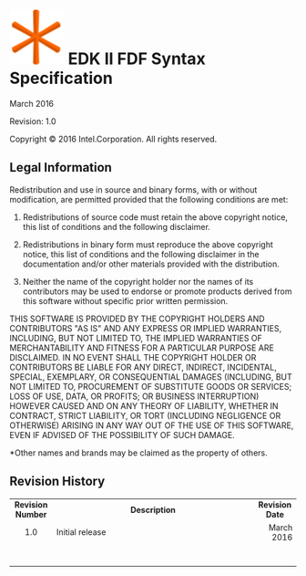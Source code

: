 
![](media/favicon-96x96.png)
EDK II FDF Syntax Specification
===============================

March 2016

Revision: 1.0

Copyright &copy; 2016 Intel.Corporation. All rights reserved.

Legal Information
---------------------

Redistribution and use in source and binary forms, with or without modification, are permitted provided that the following conditions are met:

1. Redistributions of source code must retain the above copyright notice, this list of conditions and the following disclaimer.

2. Redistributions in binary form must reproduce the above copyright notice, this list of conditions and the following disclaimer in the documentation and/or other materials provided with the distribution.

3. Neither the name of the copyright holder nor the names of its contributors may be used to endorse or promote products derived from this software without specific prior written permission.

THIS SOFTWARE IS PROVIDED BY THE COPYRIGHT HOLDERS AND CONTRIBUTORS "AS IS" AND ANY EXPRESS OR IMPLIED WARRANTIES, INCLUDING, BUT NOT LIMITED TO, THE IMPLIED WARRANTIES OF MERCHANTABILITY AND FITNESS FOR A PARTICULAR PURPOSE ARE DISCLAIMED. IN NO EVENT SHALL THE COPYRIGHT HOLDER OR CONTRIBUTORS BE LIABLE FOR ANY DIRECT, INDIRECT, INCIDENTAL, SPECIAL, EXEMPLARY, OR CONSEQUENTIAL DAMAGES (INCLUDING, BUT NOT LIMITED TO, PROCUREMENT OF SUBSTITUTE GOODS OR SERVICES; LOSS OF USE, DATA, OR PROFITS; OR BUSINESS INTERRUPTION) HOWEVER CAUSED AND ON ANY THEORY OF LIABILITY, WHETHER IN CONTRACT, STRICT LIABILITY, OR TORT (INCLUDING NEGLIGENCE OR OTHERWISE) ARISING IN ANY WAY OUT OF THE USE OF THIS SOFTWARE, EVEN IF ADVISED OF THE POSSIBILITY OF SUCH DAMAGE.

*Other names and brands may be claimed as the property of others.



Revision History
--------------------


<table>
<tr>
<td align="center" width="15%"><b>Revision Number</b></td>
<td align="center"><b>Description</b></td>
<td align="center" width="15%"><b>Revision<br/>Date</b></td>
</tr>
<tr>
<td align="center">1.0</td>
<td align="left">Initial release</td>
<td align="right">March<br/>2016</td>
</tr>
<tr>
<td align="center"> </td>
<td align="left"> </td>
<td align="right">&nbsp;<br/>&nbsp;</td>
</tr>
</table>


<!-- toc -->

